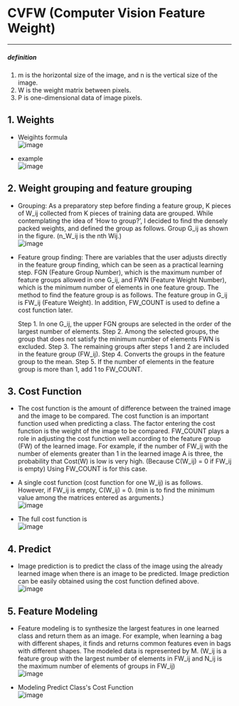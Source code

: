 # CVFW   (Computer Vision Feature Weight)
------------
##### definition
1. m is the horizontal size of the image, and n is the vertical size of the image.  
2. W is the weight matrix between pixels.  
3. P is one-dimensional data of image pixels.  


## 1. Weights
- Weigihts formula  
![image](https://user-images.githubusercontent.com/66504341/129468258-8b12767e-d233-41c2-97d9-8293dbc12ef0.png)  

- example  
![image](https://user-images.githubusercontent.com/66504341/129468268-d064d251-26f4-419a-aba7-3c8441176eb8.png)  
  
  
## 2. Weight grouping and feature grouping
- Grouping: As a preparatory step before finding a feature group, K pieces of W_ij collected from K pieces of training data are grouped. While contemplating the idea of ‘How to group?’, I decided to find the densely packed weights, and defined the group as follows. Group G_ij as shown in the figure.
(n_W_ij is the nth Wij.)  
![image](https://user-images.githubusercontent.com/66504341/129468346-e7de8ced-b65d-4ca6-b350-f51e497a2038.png)


- Feature group finding: There are variables that the user adjusts directly in the feature group finding, which can be seen as a practical learning step. FGN (Feature Group Number), which is the maximum number of feature groups allowed in one G_ij, and FWN (Feature Weight Number), which is the minimum number of elements in one feature group. The method to find the feature group is as follows. The feature group in G_ij is FW_ij (Feature Weight). In addition, FW_COUNT is used to define a cost function later.  
     
    Step 1. In one G_ij, the upper FGN groups are selected in the order of the largest number of elements.
    Step 2. Among the selected groups, the group that does not satisfy the minimum number of elements FWN is excluded.
    Step 3. The remaining groups after steps 1 and 2 are included in the feature group (FW_ij).
    Step 4. Converts the groups in the feature group to the mean.
    Step 5. If the number of elements in the feature group is more than 1, add 1 to FW_COUNT.
   
  
   
## 3. Cost Function
- The cost function is the amount of difference between the trained image and the image to be compared. The cost function is an important function used when predicting a class. The factor entering the cost function is the weight of the image to be compared. FW_COUNT plays a role in adjusting the cost function well according to the feature group (FW) of the learned image. For example, if the number of FW_ij with the number of elements greater than 1 in the learned image A is three, the probability that Cost(W) is low is very high. (Because C(W_ij) = 0 if FW_ij is empty) Using FW_COUNT is for this case.

- A single cost function (cost function for one W_ij) is as follows. However, if FW_ij is empty, C(W_ij) = 0. (min is to find the minimum value among the matrices entered as arguments.)  
![image](https://user-images.githubusercontent.com/66504341/129468465-5866189e-d68e-4f88-ab48-04fe84dd573d.png)  


- The full cost function is  
![image](https://user-images.githubusercontent.com/66504341/129468472-82ea80e8-0105-4f85-83ba-76f1c1f47736.png)  

     

## 4. Predict
- Image prediction is to predict the class of the image using the already learned image when there is an image to be predicted. Image prediction can be easily obtained using the cost function defined above.  
![image](https://user-images.githubusercontent.com/66504341/129468513-6d6f75d6-4542-43b7-b59d-69d8edd7360e.png)  


     

## 5. Feature Modeling
- Feature modeling is to synthesize the largest features in one learned class and return them as an image. For example, when learning a bag with different shapes, it finds and returns common features even in bags with different shapes. The modeled data is represented by M.
(W_ij is a feature group with the largest number of elements in FW_ij and N_ij is the maximum number of elements of groups in FW_ij)  
![image](https://user-images.githubusercontent.com/66504341/129468551-88ffd141-e968-48b2-a45d-38470ae79c65.png)  

- Modeling Predict Class's Cost Function  
![image](https://user-images.githubusercontent.com/66504341/129468564-a283b74a-99e4-46bf-9072-b1882bb6903d.png)  

